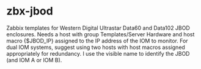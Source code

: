 # zbx-jbod

Zabbix templates for Western Digital Ultrastar Data60 and Data102 JBOD enclosures. Needs a host with group Templates/Server Hardware and host macro {$JBOD_IP} assigned to the IP address of the IOM to monitor. For dual IOM systems, suggest using two hosts with host macros assigned appropriately for redundancy. I use the visible name to identify the JBOD (and IOM A or IOM B). 

